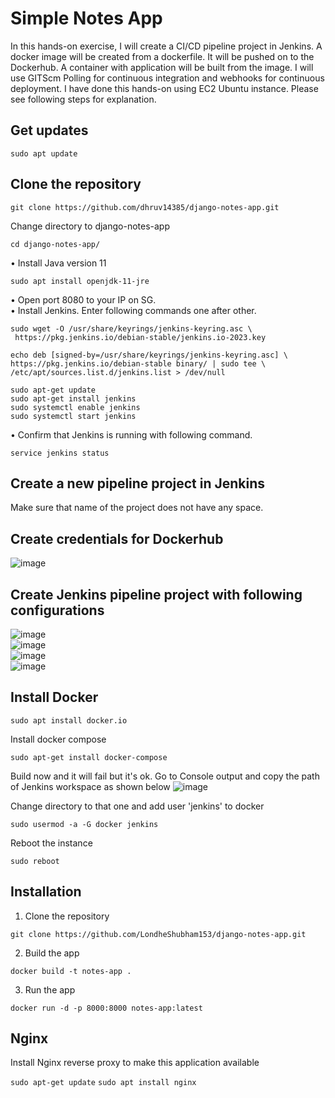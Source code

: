 # Simple Notes App
In this hands-on exercise, I will create a CI/CD pipeline project in Jenkins. A docker image will be created from a dockerfile. It will be pushed on to the Dockerhub. A container with application will be built from the image. I will use GITScm Polling for continuous integration and webhooks for continuous deployment. I have done this hands-on using EC2 Ubuntu instance. Please see following steps for explanation.  

## Get updates  
```
sudo apt update
```

## Clone the repository  
```
git clone https://github.com/dhruv14385/django-notes-app.git
```
Change directory to django-notes-app
```
cd django-notes-app/
```
•	Install Java version 11  
```
sudo apt install openjdk-11-jre
```

•	Open port 8080 to your IP on SG.  
•	Install Jenkins. Enter following commands one after other.   
```
sudo wget -O /usr/share/keyrings/jenkins-keyring.asc \
 https://pkg.jenkins.io/debian-stable/jenkins.io-2023.key
```
```
echo deb [signed-by=/usr/share/keyrings/jenkins-keyring.asc] \
https://pkg.jenkins.io/debian-stable binary/ | sudo tee \
/etc/apt/sources.list.d/jenkins.list > /dev/null
```
```
sudo apt-get update
sudo apt-get install jenkins
sudo systemctl enable jenkins
sudo systemctl start jenkins
```
•	Confirm that Jenkins is running with following command.  
```
service jenkins status
```

## Create a new pipeline project in Jenkins

Make sure that name of the project does not have any space.

## Create credentials for Dockerhub
![image](https://github.com/dhruv14385/django-notes-app/assets/83332524/7fdbe137-daf8-4c13-b24d-044b61ac14c9)

## Create Jenkins pipeline project with following configurations
![image](https://github.com/dhruv14385/django-notes-app/assets/83332524/841788c4-4c45-42a2-98f2-c8178fa89fca)  
![image](https://github.com/dhruv14385/django-notes-app/assets/83332524/98ca5838-c1c3-4204-8805-a58d90867836)  
![image](https://github.com/dhruv14385/django-notes-app/assets/83332524/2bebe167-0aed-4081-a308-6f7a86bdb4ee)  
![image](https://github.com/dhruv14385/django-notes-app/assets/83332524/91520d39-7127-4fea-abae-aa8caca4f694)  


## Install Docker
```
sudo apt install docker.io
```
Install docker compose
```
sudo apt-get install docker-compose
```
Build now and it will fail but it's ok. Go to Console output and copy the path of Jenkins workspace as shown below
![image](https://github.com/dhruv14385/django-notes-app/assets/83332524/90b309cd-62a8-4a9f-9099-b9a7d8d86fbe)  

Change directory to that one and add user 'jenkins' to docker
```
sudo usermod -a -G docker jenkins
```
Reboot the instance
```
sudo reboot
```





## Installation
1. Clone the repository
```
git clone https://github.com/LondheShubham153/django-notes-app.git
```

2. Build the app
```
docker build -t notes-app .
```

3. Run the app
```
docker run -d -p 8000:8000 notes-app:latest
```

## Nginx

Install Nginx reverse proxy to make this application available

`sudo apt-get update`
`sudo apt install nginx`
